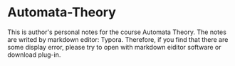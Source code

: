 # Automata-Theory
This is author's personal notes for the course Automata Theory.
The notes are writed by markdown editor: Typora.
Therefore, if you find that there are some display error, please try to open with markdown eiditor software or download plug-in.
